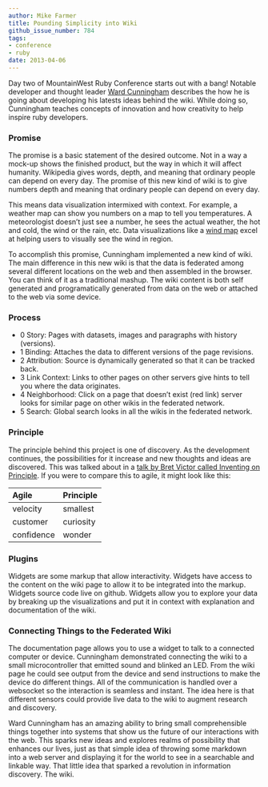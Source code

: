 ```yaml
---
author: Mike Farmer
title: Pounding Simplicity into Wiki
github_issue_number: 784
tags:
- conference
- ruby
date: 2013-04-06
---
```


Day two of MountainWest Ruby Conference starts out with a bang! Notable developer and thought leader [Ward Cunningham](https://en.wikipedia.org/wiki/Ward_Cunningham) describes the how he is going about developing his latests ideas behind the wiki. While doing so, Cunningham teaches concepts of innovation and how creativity to help inspire ruby developers.

### Promise

The promise is a basic statement of the desired outcome. Not in a way a mock-up shows the finished product, but the way in which it will affect humanity. Wikipedia gives words, depth, and meaning that ordinary people can depend on every day. The promise of this new kind of wiki is to
give numbers depth and meaning that ordinary people can depend on every day.

This means data visualization intermixed with context. For example, a weather map can show you numbers on a map to tell you temperatures. A meteorologist doesn’t just see a number, he sees the actual weather, the hot and cold, the wind or the rain, etc. Data visualizations like a [wind map](http://hint.fm/wind/) excel at helping users to visually see the wind in region.

To accomplish this promise, Cunningham implemented a new kind of wiki. The main difference in this new wiki is that the data is federated among several different locations on the web and then assembled in the browser. You can think of it as a traditional mashup. The wiki content is both self generated and programatically generated from data on the web or attached to the web via some device.

### Process

- 0 Story: Pages with datasets, images and paragraphs with history (versions).
- 1 Binding: Attaches the data to different versions of the page revisions.
- 2 Attribution: Source is dynamically generated so that it can be tracked back.
- 3 Link Context: Links to other pages on other servers give hints to tell you where the data originates.
- 4 Neighborhood: Click on a page that doesn’t exist (red link) server looks for similar page on other wikis in the federated network.
- 5 Search: Global search looks in all the wikis in the federated network.

### Principle

The principle behind this project is one of discovery. As the development continues, the possibilities for it increase and new thoughts and ideas are discovered. This was talked about in a [talk by Bret Victor called Inventing on Principle](https://vimeo.com/36579366). If you were to compare this to agile, it might look like this:

<table>
<colgroup>
<col style="text-align:left;"/>
<col style="text-align:left;"/>
</colgroup>

<thead>
<tr>
 <th style="text-align:left;">Agile</th>
 <th style="text-align:left;">Principle</th>
</tr>
</thead>

<tbody>
<tr>
 <td style="text-align:left;">velocity</td>
 <td style="text-align:left;">smallest</td>
</tr>
<tr>
 <td style="text-align:left;">customer</td>
 <td style="text-align:left;">curiosity</td>
</tr>
<tr>
 <td style="text-align:left;">confidence</td>
 <td style="text-align:left;">wonder</td>
</tr>
</tbody>
</table>

### Plugins

Widgets are some markup that allow interactivity. Widgets have access to the content on the wiki page to allow it to be integrated into the markup. Widgets source code live on github. Widgets allow you to explore your data by breaking up the visualizations and put it in context with explanation and documentation of the wiki.

### Connecting Things to the Federated Wiki

The documentation page allows you to use a widget to talk to a connected computer or device. Cunningham demonstrated connecting the wiki to a small microcontroller that emitted sound and blinked an LED. From the wiki page he could see output from the device and send instructions to make the device do different things. All of the communication is handled over a websocket so the interaction is seamless and instant. The idea here is that different sensors could provide live data to the wiki to augment research and discovery.

Ward Cunningham has an amazing ability to bring small comprehensible things together into systems that show us the future of our interactions with the web. This sparks new ideas and explores realms of possibility that enhances our lives, just as that simple idea of throwing some markdown into a web server and displaying it for the world to see in a searchable and linkable way. That little idea that sparked a revolution in information discovery. The wiki.
